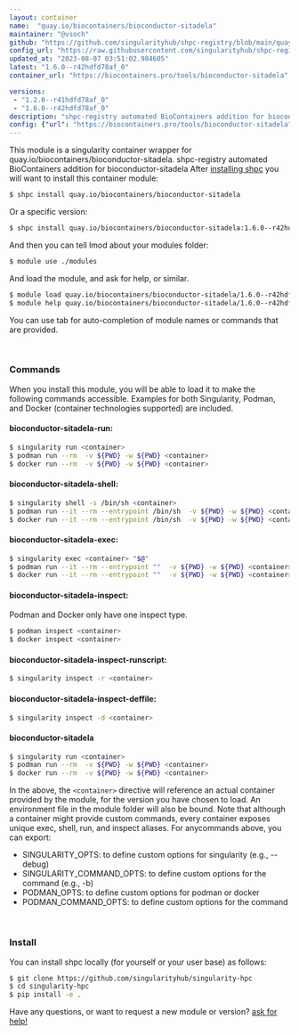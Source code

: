 ```yaml
---
layout: container
name:  "quay.io/biocontainers/bioconductor-sitadela"
maintainer: "@vsoch"
github: "https://github.com/singularityhub/shpc-registry/blob/main/quay.io/biocontainers/bioconductor-sitadela/container.yaml"
config_url: "https://raw.githubusercontent.com/singularityhub/shpc-registry/main/quay.io/biocontainers/bioconductor-sitadela/container.yaml"
updated_at: "2023-08-07 03:51:02.984605"
latest: "1.6.0--r42hdfd78af_0"
container_url: "https://biocontainers.pro/tools/bioconductor-sitadela"

versions:
 - "1.2.0--r41hdfd78af_0"
 - "1.6.0--r42hdfd78af_0"
description: "shpc-registry automated BioContainers addition for bioconductor-sitadela"
config: {"url": "https://biocontainers.pro/tools/bioconductor-sitadela", "maintainer": "@vsoch", "description": "shpc-registry automated BioContainers addition for bioconductor-sitadela", "latest": {"1.6.0--r42hdfd78af_0": "sha256:3cfdcb4028db4e8d4cc607e738a2f777edec9fd39f1f21ff499dabe511bf7a1f"}, "tags": {"1.2.0--r41hdfd78af_0": "sha256:bed7b011d5ae9013114bb5b06d03fc3705f1bec61e71df957b5716c85a4f98af", "1.6.0--r42hdfd78af_0": "sha256:3cfdcb4028db4e8d4cc607e738a2f777edec9fd39f1f21ff499dabe511bf7a1f"}, "docker": "quay.io/biocontainers/bioconductor-sitadela"}
---
```


This module is a singularity container wrapper for quay.io/biocontainers/bioconductor-sitadela.
shpc-registry automated BioContainers addition for bioconductor-sitadela
After [installing shpc](#install) you will want to install this container module:


```bash
$ shpc install quay.io/biocontainers/bioconductor-sitadela
```

Or a specific version:

```bash
$ shpc install quay.io/biocontainers/bioconductor-sitadela:1.6.0--r42hdfd78af_0
```

And then you can tell lmod about your modules folder:

```bash
$ module use ./modules
```

And load the module, and ask for help, or similar.

```bash
$ module load quay.io/biocontainers/bioconductor-sitadela/1.6.0--r42hdfd78af_0
$ module help quay.io/biocontainers/bioconductor-sitadela/1.6.0--r42hdfd78af_0
```

You can use tab for auto-completion of module names or commands that are provided.

<br>

### Commands

When you install this module, you will be able to load it to make the following commands accessible.
Examples for both Singularity, Podman, and Docker (container technologies supported) are included.

#### bioconductor-sitadela-run:

```bash
$ singularity run <container>
$ podman run --rm  -v ${PWD} -w ${PWD} <container>
$ docker run --rm  -v ${PWD} -w ${PWD} <container>
```

#### bioconductor-sitadela-shell:

```bash
$ singularity shell -s /bin/sh <container>
$ podman run --it --rm --entrypoint /bin/sh  -v ${PWD} -w ${PWD} <container>
$ docker run --it --rm --entrypoint /bin/sh  -v ${PWD} -w ${PWD} <container>
```

#### bioconductor-sitadela-exec:

```bash
$ singularity exec <container> "$@"
$ podman run --it --rm --entrypoint ""  -v ${PWD} -w ${PWD} <container> "$@"
$ docker run --it --rm --entrypoint ""  -v ${PWD} -w ${PWD} <container> "$@"
```

#### bioconductor-sitadela-inspect:

Podman and Docker only have one inspect type.

```bash
$ podman inspect <container>
$ docker inspect <container>
```

#### bioconductor-sitadela-inspect-runscript:

```bash
$ singularity inspect -r <container>
```

#### bioconductor-sitadela-inspect-deffile:

```bash
$ singularity inspect -d <container>
```



#### bioconductor-sitadela

```bash
$ singularity run <container>
$ podman run --rm  -v ${PWD} -w ${PWD} <container>
$ docker run --rm  -v ${PWD} -w ${PWD} <container>
```


In the above, the `<container>` directive will reference an actual container provided
by the module, for the version you have chosen to load. An environment file in the
module folder will also be bound. Note that although a container
might provide custom commands, every container exposes unique exec, shell, run, and
inspect aliases. For anycommands above, you can export:

 - SINGULARITY_OPTS: to define custom options for singularity (e.g., --debug)
 - SINGULARITY_COMMAND_OPTS: to define custom options for the command (e.g., -b)
 - PODMAN_OPTS: to define custom options for podman or docker
 - PODMAN_COMMAND_OPTS: to define custom options for the command

<br>

### Install

You can install shpc locally (for yourself or your user base) as follows:

```bash
$ git clone https://github.com/singularityhub/singularity-hpc
$ cd singularity-hpc
$ pip install -e .
```

Have any questions, or want to request a new module or version? [ask for help!](https://github.com/singularityhub/singularity-hpc/issues)